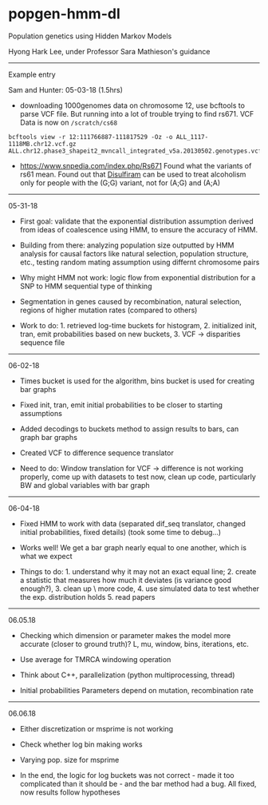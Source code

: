 # popgen-hmm-dl

Population genetics using Hidden Markov Models

Hyong Hark Lee, under Professor Sara Mathieson's guidance

---

Example entry

Sam and Hunter: 05-03-18 (1.5hrs)
- downloading 1000genomes data on chromosome 12, use bcftools to parse VCF file. But running into a lot of trouble trying to find rs671. VCF Data is now on `/scratch/cs68`
```
bcftools view -r 12:111766887-111817529 -Oz -o ALL_1117-1118MB.chr12.vcf.gz ALL.chr12.phase3_shapeit2_mvncall_integrated_v5a.20130502.genotypes.vcf.gz
```
- https://www.snpedia.com/index.php/Rs671 Found what the variants of rs61 mean. Found out that [Disulfiram](https://www.snpedia.com/index.php/Disulfiram) can be used to treat alcoholism only for people with the (G;G) variant, not for (A;G) and (A;A)

---

05-31-18

- First goal: validate that the exponential distribution assumption derived from ideas of coalescence using HMM, to ensure the accuracy of HMM.

- Building from there: analyzing population size outputted by HMM analysis for causal factors like natural selection, population structure, etc., testing random mating assumption using differnt chromosome pairs

- Why might HMM not work: logic flow from exponential distribution for a SNP to HMM sequential type of thinking

- Segmentation in genes caused by recombination, natural selection, regions of higher mutation rates (compared to others)

- Work to do: 1. retrieved log-time buckets for histogram, 2. initialized init, tran, emit probabilities based on new buckets, 3. VCF -> disparities sequence file

---
06-02-18

- Times bucket is used for the algorithm, bins bucket is used for creating bar graphs

- Fixed init, tran, emit initial probabilities to be closer to starting assumptions

- Added decodings to buckets method to assign results to bars, can graph bar graphs

- Created VCF to difference sequence translator

- Need to do: Window translation for VCF -> difference is not working properly, come up with datasets to test now, clean up code, particularly BW and global variables with bar graph

---
06-04-18

- Fixed HMM to work with data (separated dif_seq translator, changed initial probabilities, fixed details) (took some time to debug...)

- Works well! We get a bar graph nearly equal to one another, which is what we expect

- Things to do: 1. understand why it may not an exact equal line; 2. create a statistic that measures how much it deviates (is variance good enough?), 3. clean up \\
  more code, 4. use simulated data to test whether the exp. distribution holds 5. read papers

---
06.05.18

- Checking which dimension or parameter makes the model more accurate (closer to ground truth)? L, mu, window, bins, iterations, etc.

- Use average for TMRCA windowing operation

- Think about C++, parallelization (python multiprocessing, thread)

- Initial probabilities Parameters depend on mutation, recombination rate

---
06.06.18

- Either discretization or msprime is not working

- Check whether log bin making works

- Varying pop. size for msprime

- In the end, the logic for log buckets was not correct - made it too complicated than it should be - and the bar method had a bug. All fixed, now results follow hypotheses
